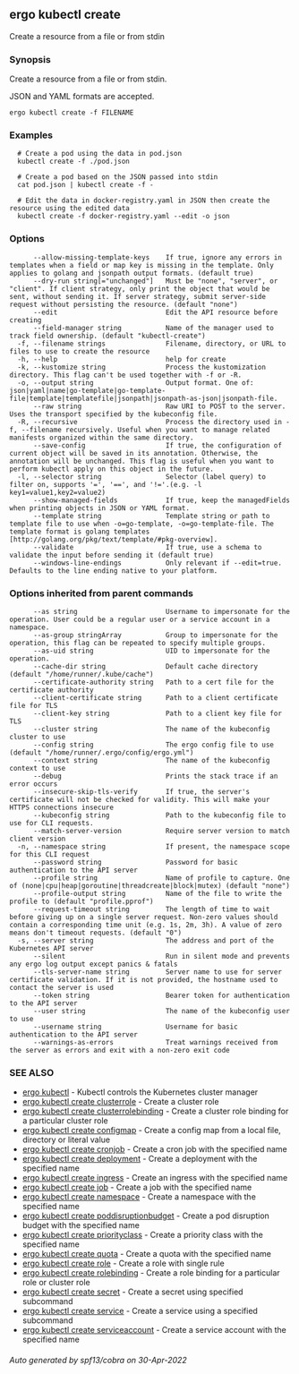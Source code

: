## ergo kubectl create

Create a resource from a file or from stdin

### Synopsis

Create a resource from a file or from stdin.

 JSON and YAML formats are accepted.

```
ergo kubectl create -f FILENAME
```

### Examples

```
  # Create a pod using the data in pod.json
  kubectl create -f ./pod.json
  
  # Create a pod based on the JSON passed into stdin
  cat pod.json | kubectl create -f -
  
  # Edit the data in docker-registry.yaml in JSON then create the resource using the edited data
  kubectl create -f docker-registry.yaml --edit -o json
```

### Options

```
      --allow-missing-template-keys    If true, ignore any errors in templates when a field or map key is missing in the template. Only applies to golang and jsonpath output formats. (default true)
      --dry-run string[="unchanged"]   Must be "none", "server", or "client". If client strategy, only print the object that would be sent, without sending it. If server strategy, submit server-side request without persisting the resource. (default "none")
      --edit                           Edit the API resource before creating
      --field-manager string           Name of the manager used to track field ownership. (default "kubectl-create")
  -f, --filename strings               Filename, directory, or URL to files to use to create the resource
  -h, --help                           help for create
  -k, --kustomize string               Process the kustomization directory. This flag can't be used together with -f or -R.
  -o, --output string                  Output format. One of: json|yaml|name|go-template|go-template-file|template|templatefile|jsonpath|jsonpath-as-json|jsonpath-file.
      --raw string                     Raw URI to POST to the server.  Uses the transport specified by the kubeconfig file.
  -R, --recursive                      Process the directory used in -f, --filename recursively. Useful when you want to manage related manifests organized within the same directory.
      --save-config                    If true, the configuration of current object will be saved in its annotation. Otherwise, the annotation will be unchanged. This flag is useful when you want to perform kubectl apply on this object in the future.
  -l, --selector string                Selector (label query) to filter on, supports '=', '==', and '!='.(e.g. -l key1=value1,key2=value2)
      --show-managed-fields            If true, keep the managedFields when printing objects in JSON or YAML format.
      --template string                Template string or path to template file to use when -o=go-template, -o=go-template-file. The template format is golang templates [http://golang.org/pkg/text/template/#pkg-overview].
      --validate                       If true, use a schema to validate the input before sending it (default true)
      --windows-line-endings           Only relevant if --edit=true. Defaults to the line ending native to your platform.
```

### Options inherited from parent commands

```
      --as string                      Username to impersonate for the operation. User could be a regular user or a service account in a namespace.
      --as-group stringArray           Group to impersonate for the operation, this flag can be repeated to specify multiple groups.
      --as-uid string                  UID to impersonate for the operation.
      --cache-dir string               Default cache directory (default "/home/runner/.kube/cache")
      --certificate-authority string   Path to a cert file for the certificate authority
      --client-certificate string      Path to a client certificate file for TLS
      --client-key string              Path to a client key file for TLS
      --cluster string                 The name of the kubeconfig cluster to use
      --config string                  The ergo config file to use (default "/home/runner/.ergo/config/ergo.yml")
      --context string                 The name of the kubeconfig context to use
      --debug                          Prints the stack trace if an error occurs
      --insecure-skip-tls-verify       If true, the server's certificate will not be checked for validity. This will make your HTTPS connections insecure
      --kubeconfig string              Path to the kubeconfig file to use for CLI requests.
      --match-server-version           Require server version to match client version
  -n, --namespace string               If present, the namespace scope for this CLI request
      --password string                Password for basic authentication to the API server
      --profile string                 Name of profile to capture. One of (none|cpu|heap|goroutine|threadcreate|block|mutex) (default "none")
      --profile-output string          Name of the file to write the profile to (default "profile.pprof")
      --request-timeout string         The length of time to wait before giving up on a single server request. Non-zero values should contain a corresponding time unit (e.g. 1s, 2m, 3h). A value of zero means don't timeout requests. (default "0")
  -s, --server string                  The address and port of the Kubernetes API server
      --silent                         Run in silent mode and prevents any ergo log output except panics & fatals
      --tls-server-name string         Server name to use for server certificate validation. If it is not provided, the hostname used to contact the server is used
      --token string                   Bearer token for authentication to the API server
      --user string                    The name of the kubeconfig user to use
      --username string                Username for basic authentication to the API server
      --warnings-as-errors             Treat warnings received from the server as errors and exit with a non-zero exit code
```

### SEE ALSO

* [ergo kubectl](ergo_kubectl.md)	 - Kubectl controls the Kubernetes cluster manager
* [ergo kubectl create clusterrole](ergo_kubectl_create_clusterrole.md)	 - Create a cluster role
* [ergo kubectl create clusterrolebinding](ergo_kubectl_create_clusterrolebinding.md)	 - Create a cluster role binding for a particular cluster role
* [ergo kubectl create configmap](ergo_kubectl_create_configmap.md)	 - Create a config map from a local file, directory or literal value
* [ergo kubectl create cronjob](ergo_kubectl_create_cronjob.md)	 - Create a cron job with the specified name
* [ergo kubectl create deployment](ergo_kubectl_create_deployment.md)	 - Create a deployment with the specified name
* [ergo kubectl create ingress](ergo_kubectl_create_ingress.md)	 - Create an ingress with the specified name
* [ergo kubectl create job](ergo_kubectl_create_job.md)	 - Create a job with the specified name
* [ergo kubectl create namespace](ergo_kubectl_create_namespace.md)	 - Create a namespace with the specified name
* [ergo kubectl create poddisruptionbudget](ergo_kubectl_create_poddisruptionbudget.md)	 - Create a pod disruption budget with the specified name
* [ergo kubectl create priorityclass](ergo_kubectl_create_priorityclass.md)	 - Create a priority class with the specified name
* [ergo kubectl create quota](ergo_kubectl_create_quota.md)	 - Create a quota with the specified name
* [ergo kubectl create role](ergo_kubectl_create_role.md)	 - Create a role with single rule
* [ergo kubectl create rolebinding](ergo_kubectl_create_rolebinding.md)	 - Create a role binding for a particular role or cluster role
* [ergo kubectl create secret](ergo_kubectl_create_secret.md)	 - Create a secret using specified subcommand
* [ergo kubectl create service](ergo_kubectl_create_service.md)	 - Create a service using a specified subcommand
* [ergo kubectl create serviceaccount](ergo_kubectl_create_serviceaccount.md)	 - Create a service account with the specified name

###### Auto generated by spf13/cobra on 30-Apr-2022
